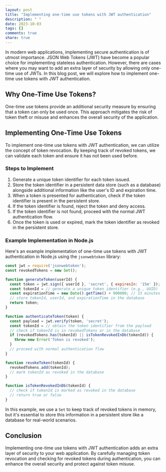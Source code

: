 ```yaml
---
layout: post
title: "Implementing one-time use tokens with JWT authentication"
description: " "
date: 2023-10-03
tags: []
comments: true
share: true
---
```


In modern web applications, implementing secure authentication is of utmost importance. JSON Web Tokens (JWT) have become a popular choice for implementing stateless authentication. However, there are cases where you may want to add an extra layer of security by allowing only one-time use of JWTs. In this blog post, we will explore how to implement one-time use tokens with JWT authentication.

## Why One-Time Use Tokens?

One-time use tokens provide an additional security measure by ensuring that a token can only be used once. This approach mitigates the risk of token theft or misuse and enhances the overall security of the application.

## Implementing One-Time Use Tokens

To implement one-time use tokens with JWT authentication, we can utilize the concept of token revocation. By keeping track of revoked tokens, we can validate each token and ensure it has not been used before.

### Steps to Implement

1. Generate a unique token identifier for each token issued.
2. Store the token identifier in a persistent data store (such as a database) alongside additional information like the user's ID and expiration time.
3. When a token is presented for authentication, check if the token identifier is present in the persistent store.
4. If the token identifier is found, reject the token and deny access.
5. If the token identifier is not found, proceed with the normal JWT authentication flow.
6. Once the token is used or expired, mark the token identifier as revoked in the persistent store.

### Example Implementation in Node.js

Here's an example implementation of one-time use tokens with JWT authentication in Node.js using the `jsonwebtoken` library:

```javascript
const jwt = require('jsonwebtoken');
const revokedTokens = new Set();

function generateToken(userId) {
  const token = jwt.sign({ userId }, 'secret', { expiresIn: '15m' });
  const tokenId = // generate a unique token identifier (e.g., UUID)
  const expirationTime = new Date().getTime() + 900000; // 15 minutes
  // store tokenId, userId, and expirationTime in the database
  return token;
}

function authenticateToken(token) {
  const payload = jwt.verify(token, 'secret');
  const tokenId = // obtain the token identifier from the payload
  // check if tokenId is in revokedTokens or in the database
  if (revokedTokens.has(tokenId) || isTokenRevokedInDb(tokenId)) {
    throw new Error('Token is revoked');
  }
  // proceed with normal authentication flow
}

function revokeToken(tokenId) {
  revokedTokens.add(tokenId);
  // mark tokenId as revoked in the database
}

function isTokenRevokedInDb(tokenId) {
  // check if tokenId is marked as revoked in the database
  // return true or false
}
```

In this example, we use a `Set` to keep track of revoked tokens in memory, but it's essential to store this information in a persistent store like a database for real-world scenarios.

## Conclusion

Implementing one-time use tokens with JWT authentication adds an extra layer of security to your web application. By carefully managing token revocation and checking for revoked tokens during authentication, you can enhance the overall security and protect against token misuse.